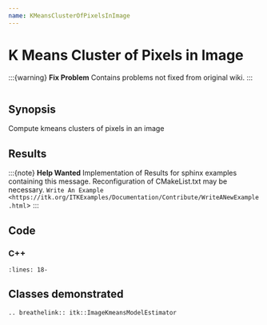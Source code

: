 ```yaml
---
name: KMeansClusterOfPixelsInImage
---
```


# K Means Cluster of Pixels in Image

:::{warning}
**Fix Problem**
Contains problems not fixed from original wiki.
:::

```{index} single: ImageKmeansModelEstimator
```

## Synopsis

Compute kmeans clusters of pixels in an image

## Results

:::{note}
**Help Wanted**
Implementation of Results for sphinx examples containing this message.
Reconfiguration of CMakeList.txt may be necessary.
`Write An Example <https://itk.org/ITKExamples/Documentation/Contribute/WriteANewExample.html`>
:::

## Code

### C++

```{literalinclude} Code.cxx
:lines: 18-
```

## Classes demonstrated

```{eval-rst}
.. breathelink:: itk::ImageKmeansModelEstimator
```
